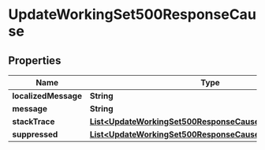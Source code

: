 

# UpdateWorkingSet500ResponseCause


## Properties

| Name | Type | Description | Notes |
|------------ | ------------- | ------------- | -------------|
|**localizedMessage** | **String** |  |  [optional] |
|**message** | **String** |  |  [optional] |
|**stackTrace** | [**List&lt;UpdateWorkingSet500ResponseCauseStackTraceInner&gt;**](UpdateWorkingSet500ResponseCauseStackTraceInner.md) |  |  [optional] |
|**suppressed** | [**List&lt;UpdateWorkingSet500ResponseCauseSuppressedInner&gt;**](UpdateWorkingSet500ResponseCauseSuppressedInner.md) |  |  [optional] |




